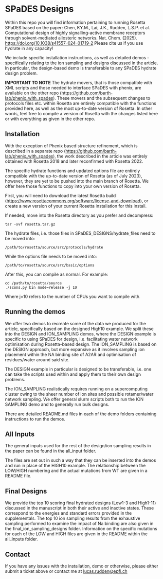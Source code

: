 # SPaDES Designs

Within this repo you will find information pertaining to running Rosetta SPaDES based on the paper:
Chen, KY.M., Lai, J.K., Rudden, L.S.P. et al. Computational design of highly signalling-active membrane receptors through solvent-mediated allosteric networks. Nat. Chem. (2025). https://doi.org/10.1038/s41557-024-01719-2 
Please cite us if you use hydrate in any capacity!

We include specific installation instructions, as well as detailed demos - specifically relating to the ion sampling and designs discussed in the article. In particular, the design-based demo is transferable to any SPaDES hydrate design problem.

**IMPORTANT TO NOTE** The hydrate movers, that is those compatible with XML scripts and those needed to interface SPaDES with phenix, are available on the other repo (https://github.com/barth-lab/phenix_with_spades). These movers and the subsequent changes to protocols files etc. within Rosetta are entirely compatible with the functions provided here, as well as the most up-to-date version of Rosetta. In other words, feel free to compile a version of Rosetta with the changes listed here or with everything as given in the other repo.

## Installation

With the exception of Phenix based structure refinement, which is described in a separate repo (https://github.com/barth-lab/phenix_with_spades), the work described in the article was entirely obtained with Rosetta 2018 and later reconfirmed with Rosetta 2022. 

The specific hydrate functions and updated options file are entirely compatible with the up-to-date version of Rosetta (as of July 2023), however, they are yet to be pushed into the main branch of Rosetta. We offer here those functions to copy into your own version of Rosetta.

First, you will need to download the latest Rosetta build (https://www.rosettacommons.org/software/license-and-download), or create a new version of your current Rosetta installation for this install.

If needed, move into the Rosetta directory as you prefer and decompress:
```
tar -xvf rosetta.tar.gz
```
The hydrate files, i.e. those files in SPaDES_DESIGNS/hydrate_files need to be moved into:
```
/path/to/rosetta/source/src/protocols/hydrate
```
While the options file needs to be moved into:
```
/path/to/rosetta/source/src/basic/options
```
After this, you can compile as normal. For example:
```
cd /path/to/rosetta/source
./scons.py bin mode=release -j 10
```
Where j=10 refers to the number of CPUs you want to compile with.

## Running the demos

We offer two demos to recreate some of the data we produced for the article, specifically based on the designed High10 example. We split these into the DESIGN and ION_SAMPLING demos, where the DESIGN example is specific to using SPaDES for design, i.e. facilitating water network optimisation during Rosetta-based design. The ION_SAMPLING is based on the DESIGN approach, but more expansive as it involves sampling ion placement within the NA binding site of A2AR and optimisation of residues/water around said site.

The DESIGN example in particular is designed to be transferable, i.e. one can take the scripts used within and apply them to their own design problems. 

The ION_SAMPLING realistically requires running on a supercomputing cluster owing to the sheer number of ion sites and possible rotamer/water network sampling. We offer general slurm scripts both to run the ION SAMPLING demo and to generally run bulk designs.

There are detailed README.md files in each of the demo folders containing instructions to run the demos.

## All Inputs

The general inputs used for the rest of the design/ion sampling results in the paper can be found in the all_input folder.

The files are set out in such a way that they can be inserted into the demos and run in place of the HIGH10 example. The relationship between the LOW/HIGH numbering and the actual mutations from WT are given in a README file.

## Final Designs

We provide the top 10 scoring final hydrated designs (Low1-3 and High1-11) discussed in the manuscript in both their active and inactive states. These correspond to the energies and standard errors provided in the supplementals. The top 10 ion sampling results from the exhaustive sampling performed to examine the impact of Na binding are also given in the final_ion_sampling_designs folder. Information on the specific mutations for each of the LOW and HIGH files are given in the README within the all_inputs folder.

## Contact

If you have any issues with the installation, demo or otherwise, please either submit a ticket above or contact me at lucas.rudden@epfl.ch
